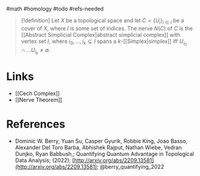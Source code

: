 #math #homology #todo #refs-needed 

> [!definition]
> Let $X$ be a topological space and let $C=\{U_i\}_{i\in I}$ be a cover of $X$, where $I$ is some set of indices. The nerve $N (C)$ of $C$ is the [[Abstract Simplicial Complex|abstract simplicial complex]] with vertex set $I$, where ${i_0, \dots , i_k} \subseteq I$ spans a $k$-[[Simplex|simplex]] iff $U_{i_0} \cap \dots U_{i_k} \neq \emptyset$.
# Links
- [[Cech Complex]]
- [[Nerve Theorem]]

# References
-  Dominic W. Berry, Yuan Su, Casper Gyurik, Robbie King, Joao Basso, Alexander Del Toro Barba, Abhishek Rajput, Nathan Wiebe, Vedran Dunjko, Ryan Babbush,; Quantifying Quantum Advantage in Topological Data Analysis; (2022); [http://arxiv.org/abs/2209.13581](http://arxiv.org/abs/2209.13581);  @berry_quantifying_2022 
